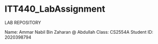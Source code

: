 # ITT440_LabAssignment

LAB REPOSITORY

Name: Ammar Nabil Bin Zaharan @ Abdullah 
Class: CS2554A 
Student ID: 2020398794 
